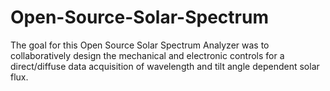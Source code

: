 Open-Source-Solar-Spectrum
==========================

The goal for this Open Source Solar Spectrum Analyzer was to collaboratively design the mechanical and electronic controls for a direct/diffuse data acquisition of wavelength and tilt angle dependent solar flux.